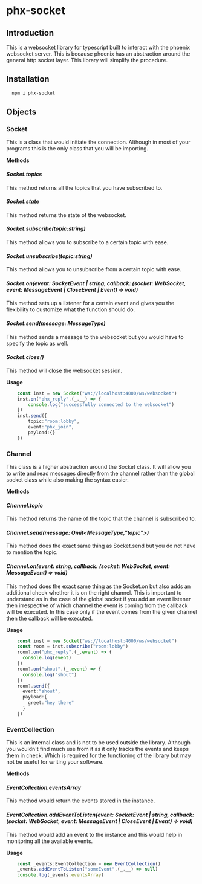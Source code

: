 # phx-socket
## Introduction
This is a websocket library for typescript built to interact with the phoenix websocket server. This is because phoenix has an abstraction around the general http socket layer. This library will simplify the procedure.

## Installation
```bash
  npm i phx-socket
```

## Objects
### Socket
This is a class that would initiate the connection. Although in most of your programs this is the only class that you will be importing.

**Methods**
#### _Socket.topics_
This method returns all the topics that you have subscribed to.

#### _Socket.state_
This method returns the state of the websocket.

#### _Socket.subscribe(__topic__:string)_
This method allows you to subscribe to a certain topic with ease.

#### _Socket.unsubscribe(__topic__:string)_
This method allows you to unsubscribe from a certain topic with ease.

#### _Socket.on(__event__: SocketEvent | string, __callback__: (socket: WebSocket, event: MessageEvent | CloseEvent | Event) => void)_
This method sets up a listener for a certain event and gives you the flexibility to customize what the function should do.

#### _Socket.send(__message__: MessageType<PayloadType>)_
This method sends a message to the websocket but you would have to specify the topic as well.

#### _Socket.close()_
This method will close the websocket session.

**Usage**
```ts
    const inst = new Socket("ws://localhost:4000/ws/websocket")
    inst.on("phx_reply",(_,__) => {
        console.log("successfully connected to the websocket")
    })
    inst.send({
        topic:"room:lobby",
        event:"phx_join",
        payload:{}
    })
```

### Channel
This class is a higher abstraction around the Socket class. It will allow you to write and read messages directly from the channel rather than the global socket class while also making the syntax easier.

**Methods**
#### _Channel.topic_
This method returns the name of the topic that the channel is subscribed to.

#### _Channel.send(__message__: Omit<MessageType<PayloadType>,"topic">)_
This method does the exact same thing as Socket.send but you do not have to mention the topic.

#### _Channel.on(__event__: string, __callback__: (socket: WebSocket, event: MessageEvent) => void)_
This method does the exact same thing as the Socket.on but also adds an additional check whether it is on the right channel. This is important to understand as in the case of the global socket if you add an event listener then irrespective of which channel the event is coming from the callback will be executed. In this case only if the event comes from the given channel then the callback will be executed.

**Usage**
```ts
    const inst = new Socket("ws://localhost:4000/ws/websocket")
    const room = inst.subscribe("room:lobby")
    room?.on("phx_reply",(_,event) => {
      console.log(event)
    })
    room?.on("shout",(_,event) => {
      console.log("shout")
    })
    room?.send({
      event:"shout",
      payload:{
        greet:"hey there"
      }
    })
```

### EventCollection
This is an internal class and is not to be used outside the library. Although you wouldn't find much use from it as it only tracks the events and keeps them in check. Which is required for the functioning of the library but may not be useful for writing your software.

**Methods**
#### _EventCollection.eventsArray_
This method would return the events stored in the instance.

#### _EventCollection.addEventToListen(__event__: SocketEvent | string, __callback__: (socket: WebSocket, event: MessageEvent | CloseEvent | Event) => void)_
This method would add an event to the instance and this would help in monitoring all the available events.

**Usage**
```ts
    const _events:EventCollection = new EventCollection()
    _events.addEventToListen("someEvent",(_,__) => null)
    console.log(_events.eventsArray)
```